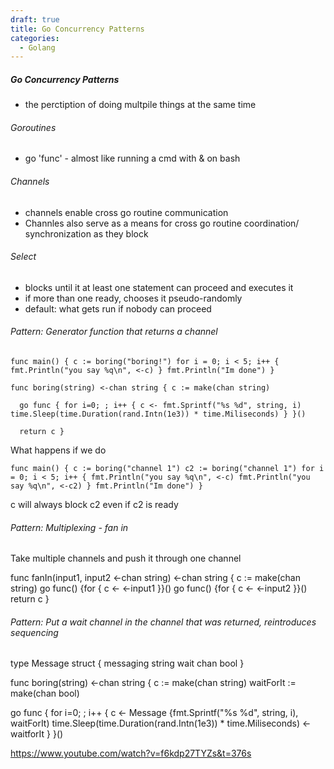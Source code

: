 ```yaml
---
draft: true
title: Go Concurrency Patterns
categories:
  - Golang
---
```

##### Go Concurrency Patterns

- the perctiption of doing multpile things at the same time

###### Goroutines

- go 'func' - almost like running a cmd with & on bash

###### Channels

- channels enable cross go routine communication
- Channles also serve as a means for cross go routine coordination/ synchronization as they block

###### Select

- blocks until it at least one statement can proceed and executes it
- if more than one ready, chooses it pseudo-randomly
- default: what gets run if nobody can proceed

###### Pattern: Generator function that returns a channel

`func main() {
  c := boring("boring!")
  for i = 0; i < 5; i++ {
      fmt.Println("you say %q\n", <-c)
  }
  fmt.Println("Im done")
}`

`func boring(string) <-chan string {
  c := make(chan string)`

`  go func {
      for i=0; ; i++ {
          c <- fmt.Sprintf("%s %d", string, i)
          time.Sleep(time.Duration(rand.Intn(1e3)) * time.Miliseconds)
      }
  }()`

`  return c
}`

What happens if we do

`func main() {
  c := boring("channel 1")
  c2 := boring("channel 1")
  for i = 0; i < 5; i++ {
      fmt.Println("you say %q\n", <-c)
      fmt.Println("you say %q\n", <-c2)
  }
  fmt.Println("Im done")
}`

c will always block c2 even if c2 is ready

###### Pattern: Multiplexing - fan in

Take multiple channels and push it through one channel

func fanIn(input1, input2 <-chan string) <-chan string {
    c := make(chan string)
    go func() {for { c <- <-input1 }}()
    go func() {for { c <- <-input2 }}()
    return c
}

###### Pattern: Put a wait channel in the channel that was returned, reintroduces sequencing

type Message struct {
    messaging string
    wait chan bool
}

func boring(string) <-chan string {
  c := make(chan string)
  waitForIt := make(chan bool)

  go func {
      for i=0; ; i++ {
          c <- Message {fmt.Sprintf("%s %d", string, i), waitForIt)
          time.Sleep(time.Duration(rand.Intn(1e3)) * time.Miliseconds)
          <- waitforIt
      }
  }()

https://www.youtube.com/watch?v=f6kdp27TYZs&t=376s
